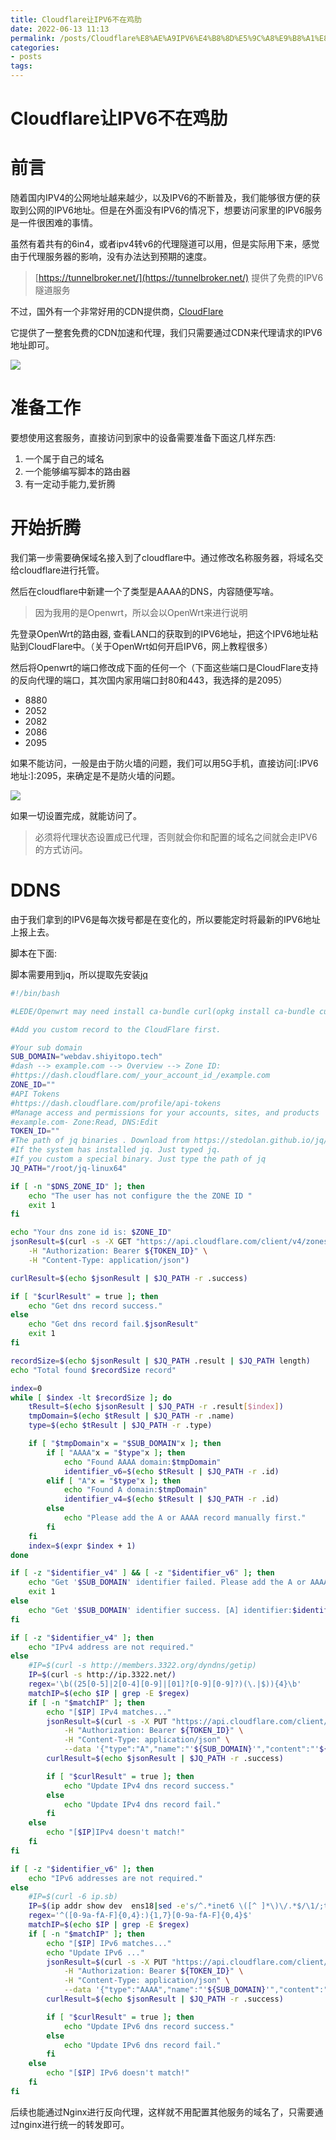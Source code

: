 ```yaml
---
title: Cloudflare让IPV6不在鸡肋
date: 2022-06-13 11:13
permalink: /posts/Cloudflare%E8%AE%A9IPV6%E4%B8%8D%E5%9C%A8%E9%B8%A1%E8%82%8B
categories:
- posts
tags: 
---
```

# Cloudflare让IPV6不在鸡肋

# 前言

随着国内IPV4的公网地址越来越少，以及IPV6的不断普及，我们能够很方便的获取到公网的IPV6地址。但是在外面没有IPV6的情况下，想要访问家里的IPV6服务是一件很困难的事情。

虽然有着共有的6in4，或者ipv4转v6的代理隧道可以用，但是实际用下来，感觉由于代理服务器的影响，没有办法达到预期的速度。

> [https://tunnelbroker.net/](https://tunnelbroker.net/) 提供了免费的IPV6隧道服务

不过，国外有一个非常好用的CDN提供商，[CloudFlare](https://www.cloudflare.com/zh-cn/)

它提供了一整套免费的CDN加速和代理，我们只需要通过CDN来代理请求的IPV6地址即可。

![](http://image.ztianzeng.com/uPic/20220613131516.png)

# 准备工作

要想使用这套服务，直接访问到家中的设备需要准备下面这几样东西:

1. 一个属于自己的域名
2. 一个能够编写脚本的路由器
3. 有一定动手能力,爱折腾

# 开始折腾

我们第一步需要确保域名接入到了cloudflare中。通过修改名称服务器，将域名交给cloudflare进行托管。

然后在cloudflare中新建一个了类型是AAAA的DNS，内容随便写啥。

> 因为我用的是Openwrt，所以会以OpenWrt来进行说明

先登录OpenWrt的路由器, 查看LAN口的获取到的IPV6地址，把这个IPV6地址粘贴到CloudFlare中。（关于OpenWrt如何开启IPV6，网上教程很多）

然后将Openwrt的端口修改成下面的任何一个（下面这些端口是CloudFlare支持的反向代理的端口，其次国内家用端口封80和443，我选择的是2095）

* 8880
* 2052
* 2082
* 2086
* 2095

如果不能访问，一般是由于防火墙的问题，我们可以用5G手机，直接访问[:IPV6地址:]:2095，来确定是不是防火墙的问题。

![](http://image.ztianzeng.com/uPic/20220630093151.png)

如果一切设置完成，就能访问了。

> 必须将代理状态设置成已代理，否则就会你和配置的域名之间就会走IPV6的方式访问。

# DDNS

由于我们拿到的IPV6是每次拨号都是在变化的，所以要能定时将最新的IPV6地址上报上去。

脚本在下面:

脚本需要用到jq，所以提取先安装[jq](https://stedolan.github.io/jq/download/)

```bash
#!/bin/bash

#LEDE/Openwrt may need install ca-bundle curl(opkg install ca-bundle curl)

#Add you custom record to the CloudFlare first.

#Your sub domain
SUB_DOMAIN="webdav.shiyitopo.tech"
#dash --> example.com --> Overview --> Zone ID:
#https://dash.cloudflare.com/_your_account_id_/example.com
ZONE_ID=""
#API Tokens
#https://dash.cloudflare.com/profile/api-tokens
#Manage access and permissions for your accounts, sites, and products
#example.com- Zone:Read, DNS:Edit
TOKEN_ID=""
#The path of jq binaries . Download from https://stedolan.github.io/jq/download/
#If the system has installed jq. Just typed jq.
#If you custom a special binary. Just type the path of jq
JQ_PATH="/root/jq-linux64"

if [ -n "$DNS_ZONE_ID" ]; then
    echo "The user has not configure the the ZONE ID "
    exit 1
fi

echo "Your dns zone id is: $ZONE_ID"
jsonResult=$(curl -s -X GET "https://api.cloudflare.com/client/v4/zones/${ZONE_ID}/dns_records" \
    -H "Authorization: Bearer ${TOKEN_ID}" \
    -H "Content-Type: application/json")

curlResult=$(echo $jsonResult | $JQ_PATH -r .success)

if [ "$curlResult" = true ]; then
    echo "Get dns record success."
else
    echo "Get dns record fail.$jsonResult"
    exit 1
fi

recordSize=$(echo $jsonResult | $JQ_PATH .result | $JQ_PATH length)
echo "Total found $recordSize record"

index=0
while [ $index -lt $recordSize ]; do
    tResult=$(echo $jsonResult | $JQ_PATH -r .result[$index])
    tmpDomain=$(echo $tResult | $JQ_PATH -r .name)
    type=$(echo $tResult | $JQ_PATH -r .type)

    if [ "$tmpDomain"x = "$SUB_DOMAIN"x ]; then
        if [ "AAAA"x = "$type"x ]; then
            echo "Found AAAA domain:$tmpDomain"
            identifier_v6=$(echo $tResult | $JQ_PATH -r .id)
        elif [ "A"x = "$type"x ]; then
            echo "Found A domain:$tmpDomain"
            identifier_v4=$(echo $tResult | $JQ_PATH -r .id)
        else
            echo "Please add the A or AAAA record manually first."
        fi
    fi
    index=$(expr $index + 1)
done

if [ -z "$identifier_v4" ] && [ -z "$identifier_v6" ]; then
    echo "Get '$SUB_DOMAIN' identifier failed. Please add the A or AAAA record manually first."
    exit 1
else
    echo "Get '$SUB_DOMAIN' identifier success. [A] identifier:$identifier_v4 [AAAA] identifier:$identifier_v6"
fi

if [ -z "$identifier_v4" ]; then
    echo "IPv4 address are not required."
else
    #IP=$(curl -s http://members.3322.org/dyndns/getip)
    IP=$(curl -s http://ip.3322.net/)
    regex='\b((25[0-5]|2[0-4][0-9]|[01]?[0-9][0-9]?)(\.|$)){4}\b'
    matchIP=$(echo $IP | grep -E $regex)
    if [ -n "$matchIP" ]; then
        echo "[$IP] IPv4 matches..."
        jsonResult=$(curl -s -X PUT "https://api.cloudflare.com/client/v4/zones/${ZONE_ID}/dns_records/${identifier_v4}" \
            -H "Authorization: Bearer ${TOKEN_ID}" \
            -H "Content-Type: application/json" \
            --data '{"type":"A","name":"'${SUB_DOMAIN}'","content":"'${IP}'","ttl":1,"proxied":false}')
        curlResult=$(echo $jsonResult | $JQ_PATH -r .success)

        if [ "$curlResult" = true ]; then
            echo "Update IPv4 dns record success."
        else
            echo "Update IPv4 dns record fail."
        fi
    else
        echo "[$IP]IPv4 doesn't match!"
    fi
fi

if [ -z "$identifier_v6" ]; then
    echo "IPv6 addresses are not required."
else
    #IP=$(curl -6 ip.sb)
    IP=$(ip addr show dev  ens18|sed -e's/^.*inet6 \([^ ]*\)\/.*$/\1/;t;d'|grep 2409|head -1)
    regex='^([0-9a-fA-F]{0,4}:){1,7}[0-9a-fA-F]{0,4}$'
    matchIP=$(echo $IP | grep -E $regex)
    if [ -n "$matchIP" ]; then
        echo "[$IP] IPv6 matches..."
        echo "Update IPv6 ..."
        jsonResult=$(curl -s -X PUT "https://api.cloudflare.com/client/v4/zones/${ZONE_ID}/dns_records/${identifier_v6}" \
            -H "Authorization: Bearer ${TOKEN_ID}" \
            -H "Content-Type: application/json" \
            --data '{"type":"AAAA","name":"'${SUB_DOMAIN}'","content":"'${IP}'","ttl":1,"proxied":true}')
        curlResult=$(echo $jsonResult | $JQ_PATH -r .success)

        if [ "$curlResult" = true ]; then
            echo "Update IPv6 dns record success."
        else
            echo "Update IPv6 dns record fail."
        fi
    else
        echo "[$IP] IPv6 doesn't match!"
    fi
fi
```

后续也能通过Nginx进行反向代理，这样就不用配置其他服务的域名了，只需要通过nginx进行统一的转发即可。
